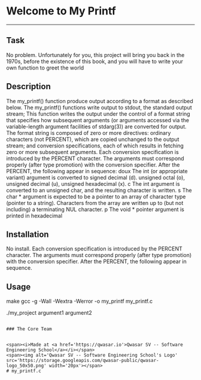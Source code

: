 # Welcome to My Printf
***

## Task
No problem. Unfortunately for you, this project will bring you back in the 1970s, before the existence of this book, and you will have to write your own function to greet the world

## Description
The my_printf() function produce output according to a format as described below. The my_printf() functions write output to stdout, the standard output stream; This function writes the output under the control of a format string that specifies how subsequent arguments (or arguments accessed via the variable-length argument facilities of stdarg(3)) are converted for output. The format string is composed of zero or more directives: ordinary characters (not PERCENT), which are copied unchanged to the output stream; and conversion specifications, each of which results in fetching zero or more subsequent arguments. Each conversion specification is introduced by the PERCENT character. The arguments must correspond properly (after type promotion) with the conversion specifier. After the PERCENT, the following appear in sequence: doux The int (or appropriate variant) argument is converted to signed decimal (d). unsigned octal (o), unsigned decimal (u), unsigned hexadecimal (x). c The int argument is converted to an unsigned char, and the resulting character is written. s The char * argument is expected to be a pointer to an array of character type (pointer to a string). Characters from the array are written up to (but not including) a terminating NUL character. p The void * pointer argument is printed in hexadecimal

## Installation
No install. Each conversion specification is introduced by the PERCENT character. The arguments must correspond properly (after type promotion) with the conversion specifier. After the PERCENT, the following appear in sequence.

## Usage
make
gcc -g -Wall -Wextra -Werror -o my_printf my_printf.c

./my_project argument1 argument2
```

### The Core Team


<span><i>Made at <a href='https://qwasar.io'>Qwasar SV -- Software Engineering School</a></i></span>
<span><img alt='Qwasar SV -- Software Engineering School's Logo' src='https://storage.googleapis.com/qwasar-public/qwasar-logo_50x50.png' width='20px'></span>
#   m y _ p r i n t f . c  
 